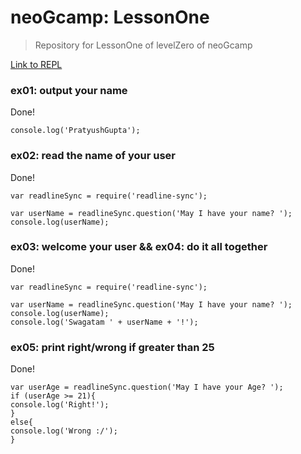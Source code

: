 # neoGcamp: LessonOne
> Repository for LessonOne of levelZero of neoGcamp

[Link to REPL](https:replit.com/@PratyushGupta2/LessonOne#index.js)

### ex01: output your name

Done!

```node
console.log('PratyushGupta');
```

### ex02: read the name of your user

Done!

```node
var readlineSync = require('readline-sync');

var userName = readlineSync.question('May I have your name? ');
console.log(userName);
```

### ex03: welcome your user && ex04: do it all together

Done!

```node
var readlineSync = require('readline-sync');

var userName = readlineSync.question('May I have your name? ');
console.log(userName);
console.log('Swagatam ' + userName + '!');
```

### ex05: print right/wrong if greater than 25

Done!

```node
var userAge = readlineSync.question('May I have your Age? ');
if (userAge >= 21){
console.log('Right!');
}
else{
console.log('Wrong :/');
}
```